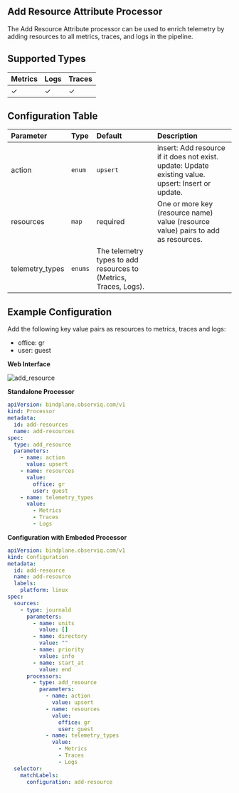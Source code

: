 ## Add Resource Attribute Processor

The Add Resource Attribute processor can be used to enrich telemetry by adding resources to all metrics, traces, and logs in the pipeline.

## Supported Types

| Metrics | Logs | Traces |
| :--- | :--- | :--- |
| ✓ | ✓ | ✓ |

## Configuration Table

| Parameter  | Type    | Default  | Description |
| :---       | :---    | :---     | :--- |
| action     | `enum`  | `upsert` | insert: Add resource if it does not exist. update: Update existing value. upsert: Insert or update. |
| resources  | `map`   | required | One or more key (resource name) value (resource value) pairs to add as resources. |
| telemetry_types | `enums` | The telemetry types to add resources to (Metrics, Traces, Logs). |

## Example Configuration

Add the following key value pairs as resources to metrics, traces and logs:
- office: gr
- user: guest

**Web Interface**

![add_resource](https://storage.googleapis.com/bindplane-op-doc-images/resources/processor-types/add_resource.png)

**Standalone Processor**

```yaml
apiVersion: bindplane.observiq.com/v1
kind: Processor
metadata:
  id: add-resources
  name: add-resources
spec:
  type: add_resource
  parameters:
    - name: action
      value: upsert
    - name: resources
      value:
        office: gr
        user: guest
    - name: telemetry_types
      value:
        - Metrics
        - Traces
        - Logs
```

**Configuration with Embeded Processor**

```yaml
apiVersion: bindplane.observiq.com/v1
kind: Configuration
metadata:
  id: add-resource
  name: add-resource
  labels:
    platform: linux
spec:
  sources:
    - type: journald
      parameters:
        - name: units
          value: []
        - name: directory
          value: ""
        - name: priority
          value: info
        - name: start_at
          value: end
      processors:
        - type: add_resource
          parameters:
            - name: action
              value: upsert
            - name: resources
              value:
                office: gr
                user: guest
            - name: telemetry_types
              value:
                - Metrics
                - Traces
                - Logs
  selector:
    matchLabels:
      configuration: add-resource
```
